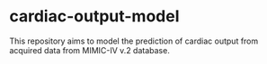 # cardiac-output-model
This repository aims to model the prediction of cardiac output from acquired data from MIMIC-IV v.2 database. 
